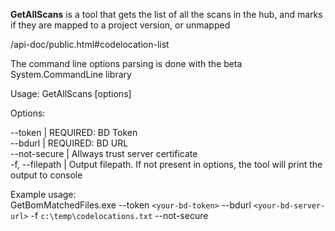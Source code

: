 **GetAllScans** is a tool that gets the list of all the scans in the hub, and marks if they are mapped to a project version, or unmapped

/api-doc/public.html#codelocation-list  

The command line options parsing is done with the beta System.CommandLine library  
 
Usage: GetAllScans [options]  

Options:  

 --token <token>               | REQUIRED: BD Token  
 --bdurl <bdurl>               | REQUIRED: BD URL   
  --not-secure                 | Allways trust server certificate  
  -f, --filepath <filepath>    | Output filepath. If not present in options, the tool will print the output to console  
 
Example usage:  
GetBomMatchedFiles.exe --token `<your-bd-token>` --bdurl `<your-bd-server-url>` -f `c:\temp\codelocations.txt` --not-secure

